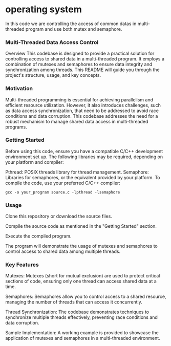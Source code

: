 # operating system
In this code we are controlling the access of common datas in multi-threaded program and use both mutex and semaphore.

### Multi-Threaded Data Access Control
Overview
This codebase is designed to provide a practical solution for controlling access to shared data in a multi-threaded program. It employs a combination of mutexes and semaphores to ensure data integrity and synchronization among threads. This README will guide you through the project's structure, usage, and key concepts.


### Motivation
Multi-threaded programming is essential for achieving parallelism and efficient resource utilization. However, it also introduces challenges, such as data access synchronization, that need to be addressed to avoid race conditions and data corruption. This codebase addresses the need for a robust mechanism to manage shared data access in multi-threaded programs.

### Getting Started
Before using this code, ensure you have a compatible C/C++ development environment set up. The following libraries may be required, depending on your platform and compiler:

Pthread: POSIX threads library for thread management.
Semaphore: Libraries for semaphores, or the equivalent provided by your platform.
To compile the code, use your preferred C/C++ compiler:

```
gcc -o your_program source.c -lpthread -lsemaphore
```

### Usage
Clone this repository or download the source files.

Compile the source code as mentioned in the "Getting Started" section.

Execute the compiled program.

The program will demonstrate the usage of mutexes and semaphores to control access to shared data among multiple threads.

### Key Features
Mutexes: Mutexes (short for mutual exclusion) are used to protect critical sections of code, ensuring only one thread can access shared data at a time.

Semaphores: Semaphores allow you to control access to a shared resource, managing the number of threads that can access it concurrently.

Thread Synchronization: The codebase demonstrates techniques to synchronize multiple threads effectively, preventing race conditions and data corruption.

Sample Implementation: A working example is provided to showcase the application of mutexes and semaphores in a multi-threaded environment.

